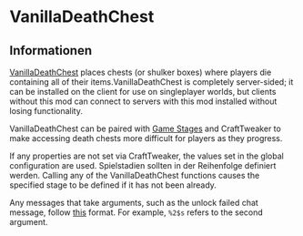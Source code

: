 # VanillaDeathChest

## Informationen

[VanillaDeathChest](https://www.curseforge.com/minecraft/mc-mods/vanilladeathchest) places chests (or shulker boxes) where players die containing all of their items.VanillaDeathChest is completely server-sided; it can be installed on the client for use on singleplayer worlds, but clients without this mod can connect to servers with this mod installed without losing functionality.

VanillaDeathChest can be paired with [Game Stages](https://www.curseforge.com/minecraft/mc-mods/game-stages) and CraftTweaker to make accessing death chests more difficult for players as they progress.

If any properties are not set via CraftTweaker, the values set in the global configuration are used. Spielstadien sollten in der Reihenfolge definiert werden. Calling any of the VanillaDeathChest functions causes the specified stage to be defined if it has not been already.

Any messages that take arguments, such as the unlock failed chat message, follow [this](https://dzone.com/articles/java-string-format-examples) format. For example, `%2$s` refers to the second argument.